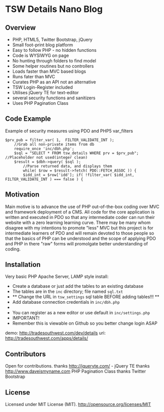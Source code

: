 # TSW Details Nano Blog

## Overview
* PHP, HTML5, Twitter Bootstrap, jQuery
* Small foot-print blog platform
* Easy to follow PHP - no hidden functions 
* Code is WYSIWYG on page
* No hunting through folders to find model
* Some helper routines but no controllers
* Loads faster than MVC based blogs
* Runs fater than MVC
* Curates PHP as an API not an alternative 
* TSW Login-Register included
* Utilises jQuery TE for text-editor 
* several security functions and sanitizers
* Uses PHP Pagination Class


## Code Example
Example of security measures using PDO and PHP5 var_filters
```
$prv_pub = filter_var( 1,  FILTER_VALIDATE_INT );
    //Grab all non-private items from db
    require_once 'inc/dbh.php';
    $sql = "SELECT * FROM tsw_details WHERE prv = $prv_pub";  //Placeholder not used(integer clean)
    $result = $dbh->query( $sql );
        //Parse returned data, and displays them
        while( $row = $result->fetch( PDO::FETCH_ASSOC )) {
        $idd_int = $row['idd']; if( !filter_var( $idd_int, FILTER_VALIDATE_INT ) === false ) { 
```

## Motivation
Main motive is to advance the use of PHP out-of-the-box coding over MVC and framework deployment of a CMS. All code for the core application is written and executed in PDO so that any intermediate coder can run their website with a zero learning learning curve. There may be many whom disagree with my intentions to promote "less" MVC but this project is for intermediate learners of PDO and will remain devoted to those people so that the basics of PHP can be understood and the scope of applying PDO and PHP in there "raw" forms will promolgate better understanding of coding.  

## Installation
Very basic PHP Apache Server, LAMP style install:
* Create a database or just add the tables to an existing database
* The tables are in the `inc` directory; file named `sql.txt`
* ** Change the URL in `tsw_settings` sql table BEFORE adding tables!!! **
* Add database connection credentials in `inc/dbh.php`
* 
* You can register as a new editor or use default in `inc/settings.php`
* IMPORTANT!
* Remember this is viewable on Github so you better change login ASAP

demo: http://tradesouthwest.com/dev/details
uri: http://tradesouthwest.com/apps/details/

## Contributors
Open for contributions. 
thanks http://jqueryte.com/ - jQuery TE
thanks http://www.daveismyname.com PHP Pagination Class
thanks Twitter Bootstrap 

## License
Licensed under MIT License (MIT). 
http://opensource.org/licenses/MIT
